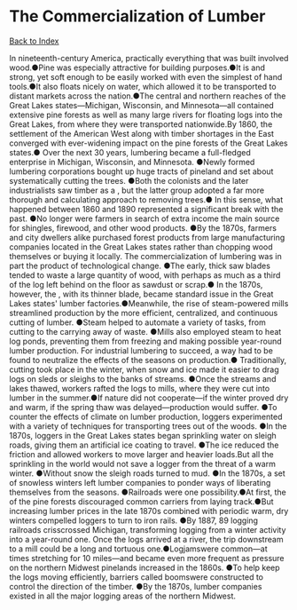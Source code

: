 # The Commercialization of Lumber
[Back to Index](https://github.com/windows10010/tpoExtractor/blob/master/README.md)

In nineteenth-century America, practically everything that was built involved wood.●Pine was especially attractive for building purposes.●It is and strong, yet soft enough to be easily worked with even the simplest of hand tools.●It also floats nicely on water, which allowed it to be transported to distant markets across the nation.●The central and northern reaches of the Great Lakes states—Michigan, Wisconsin, and Minnesota—all contained extensive pine forests as well as many large rivers for floating logs into the Great Lakes, from where they were transported nationwide.By 1860, the settlement of the American West along with timber shortages in the East converged with ever-widening impact on the pine forests of the Great Lakes states.● Over the next 30 years, lumbering became a full-fledged enterprise in Michigan, Wisconsin, and Minnesota. ●Newly formed lumbering corporations bought up huge tracts of pineland and set about systematically cutting the trees. ●Both the colonists and the later industrialists saw timber as a , but the latter group adopted a far more thorough and calculating approach to removing trees.● In this sense, what happened between 1860 and 1890 represented a significant break with the past. ●No longer were farmers in search of extra income the main source for shingles, firewood, and other wood products. ●By the 1870s, farmers and city dwellers alike purchased forest products from large manufacturing companies located in the Great Lakes states rather than chopping wood themselves or buying it locally.       The commercialization of lumbering was in part the product of technological change. ●The early, thick saw blades tended to waste a large quantity of wood, with perhaps as much as a third of the log left behind on the floor as sawdust or scrap.● In the 1870s, however, the , with its thinner blade, became standard issue in the Great Lakes states' lumber factories.●Meanwhile, the rise of steam-powered mills streamlined production by the more efficient, centralized, and continuous cutting of lumber. ●Steam helped to automate a variety of tasks, from cutting to the carrying away of waste. ●Mills also employed steam to heat log ponds, preventing them from freezing and making possible year-round lumber production.       For industrial lumbering to succeed, a way had to be found to neutralize the effects of the seasons on production.● Traditionally, cutting took place in the winter, when snow and ice made it easier to drag logs on sleds or sleighs to the banks of streams. ●Once the streams and lakes thawed, workers rafted the logs to mills, where they were cut into lumber in the summer.●If nature did not cooperate—if the winter proved dry and warm, if the spring thaw was delayed—production would suffer. ●To counter the effects of climate on lumber production, loggers experimented with a variety of techniques for transporting trees out of the woods. ●In the 1870s, loggers in the Great Lakes states began sprinkling water on sleigh roads, giving them an artificial ice coating to travel. ●The ice reduced the friction and allowed workers to move larger and heavier loads.But all the sprinkling in the world would not save a logger from the threat of a warm winter. ●Without snow the sleigh roads turned to mud. ●In the 1870s, a set of snowless winters left lumber companies to ponder ways of liberating themselves from the seasons. ●Railroads were one possibility.●At first, the of the pine forests discouraged common carriers from laying track.●But increasing lumber prices in the late 1870s combined with periodic warm, dry winters compelled loggers to turn to iron rails. ●By 1887, 89 logging railroads crisscrossed Michigan, transforming logging from a winter activity into a year-round one.    Once the logs arrived at a river, the trip downstream to a mill could be a long and tortuous one.●Logjamswere common—at times stretching for 10 miles—and became even more frequent as pressure on the northern Midwest pinelands increased in the 1860s. ●To help keep the logs moving efficiently, barriers called boomswere constructed to control the direction of the timber. ●By the 1870s, lumber companies existed in all the major logging areas of the northern Midwest.    